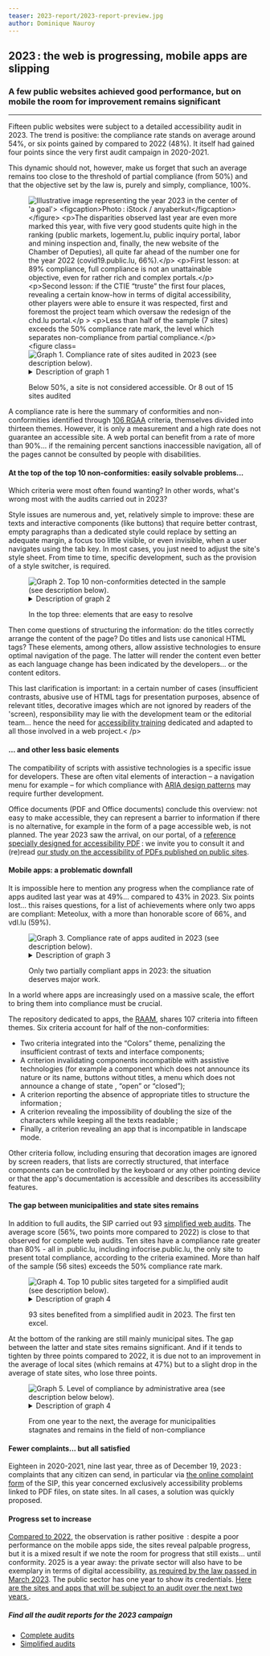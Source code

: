 ```yaml
---
teaser: 2023-report/2023-report-preview.jpg
author: Dominique Nauroy
---
```

<script src="../../../../content/fr/news/2024-01-22-rapport2023.js"></script>
<h2>2023&#8239;: the web is progressing, mobile apps are slipping</h2>
<h3>A few public websites achieved good performance, but on mobile the room for improvement remains significant</h3>
<hr>
<div class="intro">
    <p>Fifteen public websites were subject to a detailed accessibility audit in 2023. The trend is positive: the compliance rate stands on average around 54%, or six points gained by compared to 2022 (48%). It itself had gained four points since the very first audit campaign in 2020-2021.</p>
</div>
<p>This dynamic should not, however, make us forget that such an average remains too close to the threshold of partial compliance (from 50%) and that the objective set by the law is, purely and simply, compliance, 100%.</p>
<figure role="group" aria-label="Photo: iStock / burcu demir" class="pic">
    <img src="../../../../content/fr/news/img/2023-report/2023-report.jpg" alt="Illustrative image representing the year 2023 in the center of 'a goal'>
    <figcaption>Photo&#8239;: iStock / anyaberkut</figcaption>
</figure>
<p>The disparities observed last year are even more marked this year, with five very good students quite high in the ranking (public markets, logement.lu, public inquiry portal, labor and mining inspection and, finally, the new website of the Chamber of Deputies), all quite far ahead of the number one for the year 2022 (covid19.public.lu, 66%).</p>
<p>First lesson: at 89% compliance, full compliance is not an unattainable objective, even for rather rich and complex portals.</p>
<p>Second lesson: if the CTIE “truste” the first four places, revealing a certain know-how in terms of digital accessibility, other players were able to ensure it was respected, first and foremost the project team which oversaw the redesign of the chd.lu portal.</p >
<p>Less than half of the sample (7 sites) exceeds the 50% compliance rate mark, the level which separates non-compliance from partial compliance.</p>
<figure class="chart">
    <div id="full_compliance">
        <img src="../../../../content/fr/news/img/2023-report/2023_full_compliance.svg" alt="Graph 1. Compliance rate of sites audited in 2023 (see description below).">
    </div>
    <details>
        <summary>Description of graph 1</summary>
        <p>This bar chart presents fifteen public sites targeted for full audits in 2023 in descending order of compliance with RGAA criteria, from the marches.public.lu site (89%) to the liser.lu site (27%).</ p>
    </details>
    <p>Below 50%, a site is not considered accessible. Or 8 out of 15 sites audited</p>
</figure>
<p>A compliance rate is here the summary of conformities and non-conformities identified through <a href="https://accessibilite.public.lu/fr/rgaa4.1.2/criteria.html"> 106 RGAA</a> criteria, themselves divided into thirteen themes. However, it is only a measurement and a high rate does not guarantee an accessible site. A web portal can benefit from a rate of more than 90%... if the remaining percent sanctions inaccessible navigation, all of the pages cannot be consulted by people with disabilities.</p>
<h4>At the top of the top 10 non-conformities: easily solvable problems...</h4>
<p>Which criteria were most often found wanting? In other words, what's wrong most with the audits carried out in 2023?</p>
<p>Style issues are numerous and, yet, relatively simple to improve: these are texts and interactive components (like buttons) that require better contrast, empty paragraphs than a dedicated style could replace by setting an adequate margin, a focus too little visible, or even invisible, when a user navigates using the tab key. In most cases, you just need to adjust the site's style sheet. From time to time, specific development, such as the provision of a <span lang="en">style switcher</span>, is required.</p>
<figure class="chart">
    <div id="full_themes">
        <img src="../../../../content/fr/news/img/2023-report/2023_full_themes.svg" alt="Graph 2. Top 10 non-conformities detected in the sample (see description below).">
    </div>
    <details>
        <summary>Description of graph 2</summary>
        <p>This bar chart presents, among the 106 RGAA criteria, the ten most often cited in audits, carried out on fifteen public sites in 2023.</p>
    </details>
    <p>In the top three: elements that are easy to resolve</p>
</figure>
<p>Then come questions of structuring the information: do the titles correctly arrange the content of the page? Do titles and lists use canonical HTML tags? These elements, among others, allow assistive technologies to ensure optimal navigation of the page. The latter will render the content even better as each language change has been indicated by the developers... or the content editors.</p>
<p>This last clarification is important: in a certain number of cases (insufficient contrasts, abusive use of HTML tags for presentation purposes, absence of relevant titles, decorative images which are not ignored by readers of the 'screen), responsibility may lie with the development team or the editorial team... hence the need for <a href="https://function-publique.public.lu/fr/formation- development/catalogue-training/secteur-etatique/04organisat/04-6-egalch/et_04-6-3-27.html">accessibility training</a> dedicated and adapted to all those involved in a web project.< /p>
<h4>... and other less basic elements</h4>
<p>The compatibility of scripts with assistive technologies is a specific issue for developers. These are often vital elements of interaction – a navigation menu for example – for which compliance with <a href="https://www.w3.org/WAI/ARIA/apg/patterns/" >ARIA design patterns</a> may require further development.</p>
<p>Office documents (PDF and Office documents) conclude this overview: not easy to make accessible, they can represent a barrier to information if there is no alternative, for example in the form of a page accessible web, is not planned. The year 2023 saw the arrival, on our portal, of a <a href="https://accessibilite.public.lu/fr/rapdf1/referentiel-technique.html">reference specially designed for accessibility PDF</a>&#8239;: we invite you to consult it and (re)read <a href="https://accessibilite.public.lu/fr/news/2023-04-28-des- pdf-majority-inaccessibles.html">our study on the accessibility of PDFs published on public sites</a>.</p>
<h4>Mobile apps: a problematic downfall</h4>
<p>It is impossible here to mention any progress when the compliance rate of apps audited last year was at 49%... compared to 43% in 2023. Six points lost... this raises questions, for a list of achievements where only two apps are compliant: Meteolux, with a more than honorable score of 66%, and vdl.lu (59%).</p>
<figure class="chart">
    <div id="full_app_compliance">
        <img src="../../../../content/fr/news/img/2023-report/2023_full_app_compliance.svg" alt="Graph 3. Compliance rate of apps audited in 2023 (see description below).">
    </div>
    <details>
        <summary>Description of graph 3</summary>
        <p>This bar chart shows six public apps targeted for full audits in 2023 in descending order of compliance with RAAM criteria, from the Meteolux app on Android (66%) to the LLO app on iOS (26%). </p>
    </details>
    <p>Only two partially compliant apps in 2023: the situation deserves major work.</p>
</figure>
<p>In a world where apps are increasingly used on a massive scale, the effort to bring them into compliance must be crucial.</p>
<p>The repository dedicated to apps, the <a href="https://accessibilite.public.lu/fr/raam1/referentiel-technique.html">RAAM</a>, shares 107 criteria into fifteen themes. Six criteria account for half of the non-conformities:</p>
<ul>
    <li>Two criteria integrated into the “Colors” theme, penalizing the insufficient contrast of texts and interface components;</li>
    <li>A criterion invalidating components incompatible with assistive technologies (for example a component which does not announce its nature or its name, buttons without titles, a menu which does not announce a change of state , “open” or “closed”);</li>
    <li>A criterion reporting the absence of appropriate titles to structure the information&#8239;;</li>
    <li>A criterion revealing the impossibility of doubling the size of the characters while keeping all the texts readable&#8239;;</li>
    <li>Finally, a criterion revealing an app that is incompatible in landscape mode.</li>
</ul>
<p>Other criteria follow, including ensuring that decoration images are ignored by screen readers, that lists are correctly structured, that interface components can be controlled by the keyboard or any other pointing device or that the app's documentation is accessible and describes its accessibility features.</p>
<h4>The gap between municipalities and state sites remains</h4>
<p>In addition to full audits, the SIP carried out 93 <a href="https://accessibilite.public.lu/fr/monitoring/controle-simplifie.html">simplified web audits</a>. The average score (56%, two points more compared to 2022) is close to that observed for complete web audits. Ten sites have a compliance rate greater than 80% - all in .public.lu, including infocrise.public.lu, the only site to present total compliance, according to the criteria examined. More than half of the sample (56 sites) exceeds the 50% compliance rate mark.</p>
<figure class="chart">
    <div id="simple_compliance_top10">
        <img src="../../../../content/fr/news/img/2023-report/2023_simple_compliance_top10.svg" alt="Graph 4. Top 10 public sites targeted for a simplified audit (see description below).">
    </div>
    <details>
        <summary>Description of graph 4</summary>
        <p>This bar chart presents, in descending order, the compliance rates of the ten sites at the top of the ranking from the sample of 93 sites analyzed in 2023 as part of the simplified audits campaign, from infocrise.public .lu (100%) to justice.public.lu (81%).</p>
    </details>
    <p>93 sites benefited from a simplified audit in 2023. The first ten excel.</p>
</figure>
<p>At the bottom of the ranking are still mainly municipal sites. The gap between the latter and state sites remains significant. And if it tends to tighten by three points compared to 2022, it is due not to an improvement in the average of local sites (which remains at 47%) but to a slight drop in the average of state sites, who lose three points.</p>
<figure class="chart">
    <div id="simple_compliance">
        <img src="../../../../content/fr/news/img/2023-report/2023_simple_compliance.svg" alt="Graph 5. Level of compliance by administrative area (see description below below).">
    </div>
    <details>
        <summary>Description of graph 4</summary>
        <p>This column diagram presents the average levels of compliance with RGAA criteria according to whether the site belongs to the State domain (64%), at the local level (municipalities, municipal unions, etc.: 47 %) or at another level (public establishments and similar organizations: 49%), among 93 public sites targeted for simplified audits in 2023.</p>
    </details>
    <p>From one year to the next, the average for municipalities stagnates and remains in the field of non-compliance</p>
</figure>
<h4>Fewer complaints... but all satisfied</h4>
<p>Eighteen in 2020-2021, nine last year, three as of December 19, 2023&#8239;: complaints that any citizen can send, in particular via <a href="https://sip.temporel.lu /fr/support/reclamation-accessibility.html">the online complaint form</a> of the SIP, this year concerned exclusively accessibility problems linked to PDF files, on state sites. In all cases, a solution was quickly proposed.</p>
<h4>Progress set to increase</h4>
<p><a href="https://accessibilite.public.lu/fr/news/2023-02-20-rapport2022.html">Compared to 2022</a>, the observation is rather positive&#8239; : despite a poor performance on the mobile apps side, the sites reveal palpable progress, but it is a mixed result if we note the room for progress that still exists... until conformity. 2025 is a year away: the private sector will also have to be exemplary in terms of digital accessibility, <a href="https://accessibilite.public.lu/fr/news/2023 -02-27-european_accessibility_act.html">as required by the law passed in March 2023</a>. The public sector has one year to show its credentials. <a href="https://accessibilite.public.lu/fr/news/2023-12-19-2024-2025-samples.html">Here are the sites and apps that will be subject to an audit over the next two years </a>.</p>
<aside class="more">
    <h5>Find all the audit reports for the 2023 campaign</h5>
    <ul>
        <li><a href="https://data.public.lu/fr/datasets/audits-complets-de-laccessibilite-numerique-2023/">Complete audits</a></li>
        <li><a href="https://data.public.lu/fr/datasets/audits-simplifies-de-laccessibilite-numerique-2023/">Simplified audits</a></li>
    </ul>
</aside>